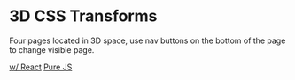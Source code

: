 # 3D CSS Transforms

Four pages located in 3D space, use nav buttons on the bottom of the page to change visible page.

[w/ React](https://krnik.github.io/Transforms/index.html)
[Pure JS](https://krnik.github.io/Transforms/Vanilla/index.html)
